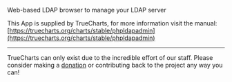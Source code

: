 Web-based LDAP browser to manage your LDAP server

This App is supplied by TrueCharts, for more information visit the manual: [https://truecharts.org/charts/stable/phpldapadmin](https://truecharts.org/charts/stable/phpldapadmin)

---

TrueCharts can only exist due to the incredible effort of our staff.
Please consider making a [donation](https://truecharts.org/about/sponsor) or contributing back to the project any way you can!
